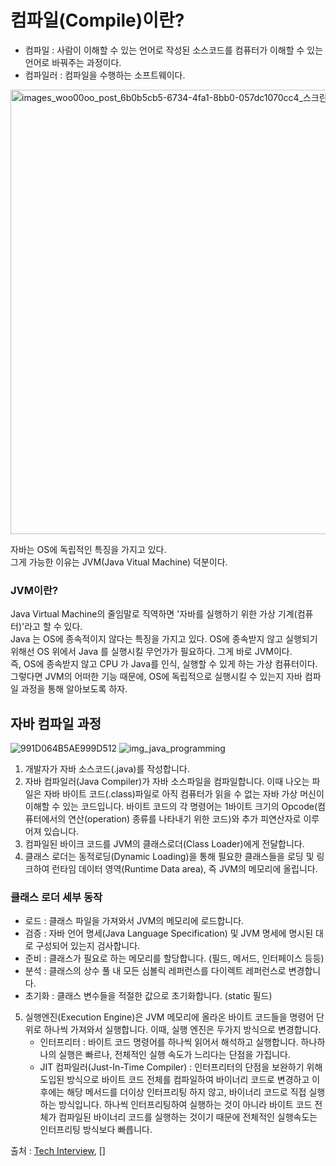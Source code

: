 # 컴파일(Compile)이란?
- 컴파일 : 사람이 이해할 수 있는 언어로 작성된 소스코드를 컴퓨터가 이해할 수 있는 언어로 바꿔주는 과정이다.
- 컴파일러 : 컴파일을 수행하는 소프트웨이다.

<img width="711" alt="images_woo00oo_post_6b0b5cb5-6734-4fa1-8bb0-057dc1070cc4_스크린샷 2021-01-01 오후 6 14 46" src="https://user-images.githubusercontent.com/89081374/206717271-ab86e112-2a20-4deb-bb25-8ffbad0d2add.png">

자바는 OS에 독립적인 특징을 가지고 있다.   
그게 가능한 이유는 JVM(Java Vitual Machine) 덕분이다.  
### JVM이란?
Java Virtual Machine의 줄임말로 직역하면 '자바를 실행하기 위한 가상 기계(컴퓨터)'라고 할 수 있다.  
Java 는 OS에 종속적이지 않다는 특징을 가지고 있다. OS에 종속받지 않고 실행되기 위해선 OS 위에서 Java 를 실행시킬 무언가가 필요하다. 그게 바로 JVM이다.  
즉, OS에 종속받지 않고 CPU 가 Java를 인식, 실행할 수 있게 하는 가상 컴퓨터이다.  
그렇다면 JVM의 어떠한 기능 때문에, OS에 독립적으로 실행시킬 수 있는지 자바 컴파일 과정을 통해 알아보도록 하자.
  
## 자바 컴파일 과정
![991D064B5AE999D512](https://user-images.githubusercontent.com/89081374/206716235-3ed0f9d8-d854-487e-a8b5-51c46c1497fd.jpeg)
![img_java_programming](https://user-images.githubusercontent.com/89081374/206716279-e974cffe-2348-4cd6-bdc6-22c0432aa176.png)
1. 개발자가 자바 소스코드(.java)를 작성합니다. 
2. 자바 컴파일러(Java Compiler)가 자바 소스파일을 컴파일합니다. 이때 나오는 파일은 자바 바이트 코드(.class)파일로 아직 컴퓨터가 읽을 수 없는 자바 가상 머신이 이해할 수 있는 코드입니다. 바이트 코드의 각 명령어는 1바이트 크기의 Opcode(컴퓨터에서의 연산(operation) 종류를 나타내기 위한 코드)와 추가 피연산자로 이루어져 있습니다. 
3. 컴파일된 바이크 코드를 JVM의 클래스로더(Class Loader)에게 전달합니다. 
4. 클래스 로더는 동적로딩(Dynamic Loading)을 통해 필요한 클래스들을 로딩 및 링크하여 런타임 데이터 영역(Runtime Data area), 즉 JVM의 메모리에 올립니다.

### 클래스 로더 세부 동작
- 로드 : 클래스 파일을 가져와서 JVM의 메모리에 로드합니다. 
- 검증 : 자바 언어 명세(Java Language Specification) 및 JVM 명세에 명시된 대로 구성되어 있는지 검사합니다. 
- 준비 : 클래스가 필요로 하는 메모리를 할당합니다. (필드, 메서드, 인터페이스 등등)
- 분석 : 클래스의 상수 풀 내 모든 심볼릭 레퍼런스를 다이렉트 레퍼런스로 변경합니다. 
- 초기화 : 클래스 변수들을 적절한 값으로 초기화합니다. (static 필드)
  
5. 실행엔진(Execution Engine)은 JVM 메모리에 올라온 바이트 코드들을 명령어 단위로 하나씩 가져와서 실행합니다. 이때, 실행 엔진은 두가지 방식으로 변경합니다. 
   - 인터프리터 : 바이트 코드 명령어를 하나씩 읽어서 해석하고 실행합니다. 하나하나의 실행은 빠르나, 전체적인 실행 속도가 느리다는 단점을 가집니다.
   - JIT 컴파일러(Just-In-Time Compiler) : 인터프리터의 단점을 보완하기 위해 도입된 방식으로 바이트 코드 전체를 컴파일하여 바이너리 코드로 변경하고 이후에는 해당 메서드를 더이상 인터프리팅 하지 않고, 바이너리 코드로 직접 실행하는 방식입니다. 하나씩 인터프리팅하여 실행하는 것이 아니라 바이트 코드 전체가 컴파일된 바이너리 코드를 실행하는 것이기 때문에 전체적인 실행속도는 인터프리팅 방식보다 빠릅니다.


출처 : [Tech Interview](https://gyoogle.dev/blog/computer-language/Java/%EC%BB%B4%ED%8C%8C%EC%9D%BC%20%EA%B3%BC%EC%A0%95.html), []